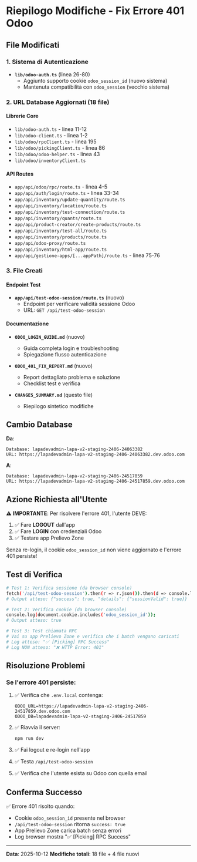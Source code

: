 # Riepilogo Modifiche - Fix Errore 401 Odoo

## File Modificati

### 1. Sistema di Autenticazione
- **`lib/odoo-auth.ts`** (linea 26-80)
  - Aggiunto supporto cookie `odoo_session_id` (nuovo sistema)
  - Mantenuta compatibilità con `odoo_session` (vecchio sistema)

### 2. URL Database Aggiornati (18 file)

#### Librerie Core
- `lib/odoo-auth.ts` - linea 11-12
- `lib/odoo-client.ts` - linea 1-2
- `lib/odoo/rpcClient.ts` - linea 195
- `lib/odoo/pickingClient.ts` - linea 86
- `lib/odoo/odoo-helper.ts` - linea 43
- `lib/odoo/inventoryClient.ts`

#### API Routes
- `app/api/odoo/rpc/route.ts` - linea 4-5
- `app/api/auth/login/route.ts` - linea 33-34
- `app/api/inventory/update-quantity/route.ts`
- `app/api/inventory/location/route.ts`
- `app/api/inventory/test-connection/route.ts`
- `app/api/inventory/quants/route.ts`
- `app/api/product-creator/create-products/route.ts`
- `app/api/inventory/test-all/route.ts`
- `app/api/inventory/products/route.ts`
- `app/api/odoo-proxy/route.ts`
- `app/api/inventory/html-app/route.ts`
- `app/api/gestione-apps/[...appPath]/route.ts` - linea 75-76

### 3. File Creati

#### Endpoint Test
- **`app/api/test-odoo-session/route.ts`** (nuovo)
  - Endpoint per verificare validità sessione Odoo
  - URL: `GET /api/test-odoo-session`

#### Documentazione
- **`ODOO_LOGIN_GUIDE.md`** (nuovo)
  - Guida completa login e troubleshooting
  - Spiegazione flusso autenticazione

- **`ODOO_401_FIX_REPORT.md`** (nuovo)
  - Report dettagliato problema e soluzione
  - Checklist test e verifica

- **`CHANGES_SUMMARY.md`** (questo file)
  - Riepilogo sintetico modifiche

## Cambio Database

**Da**:
```
Database: lapadevadmin-lapa-v2-staging-2406-24063382
URL: https://lapadevadmin-lapa-v2-staging-2406-24063382.dev.odoo.com
```

**A**:
```
Database: lapadevadmin-lapa-v2-staging-2406-24517859
URL: https://lapadevadmin-lapa-v2-staging-2406-24517859.dev.odoo.com
```

## Azione Richiesta all'Utente

⚠️ **IMPORTANTE**: Per risolvere l'errore 401, l'utente DEVE:

1. ✅ Fare **LOGOUT** dall'app
2. ✅ Fare **LOGIN** con credenziali Odoo
3. ✅ Testare app Prelievo Zone

Senza re-login, il cookie `odoo_session_id` non viene aggiornato e l'errore 401 persiste!

## Test di Verifica

```bash
# Test 1: Verifica sessione (da browser console)
fetch('/api/test-odoo-session').then(r => r.json()).then(d => console.log(d));
# Output atteso: {"success": true, "details": {"sessionValid": true}}

# Test 2: Verifica cookie (da browser console)
console.log(document.cookie.includes('odoo_session_id'));
# Output atteso: true

# Test 3: Test chiamata RPC
# Vai su app Prelievo Zone e verifica che i batch vengano caricati
# Log atteso: "✅ [Picking] RPC Success"
# Log NON atteso: "❌ HTTP Error: 401"
```

## Risoluzione Problemi

### Se l'errore 401 persiste:

1. ✅ Verifica che `.env.local` contenga:
   ```
   ODOO_URL=https://lapadevadmin-lapa-v2-staging-2406-24517859.dev.odoo.com
   ODOO_DB=lapadevadmin-lapa-v2-staging-2406-24517859
   ```

2. ✅ Riavvia il server:
   ```bash
   npm run dev
   ```

3. ✅ Fai logout e re-login nell'app

4. ✅ Testa `/api/test-odoo-session`

5. ✅ Verifica che l'utente esista su Odoo con quella email

## Conferma Successo

✅ Errore 401 risolto quando:
- Cookie `odoo_session_id` presente nel browser
- `/api/test-odoo-session` ritorna `success: true`
- App Prelievo Zone carica batch senza errori
- Log browser mostra "✅ [Picking] RPC Success"

---

**Data**: 2025-10-12
**Modifiche totali**: 18 file + 4 file nuovi
